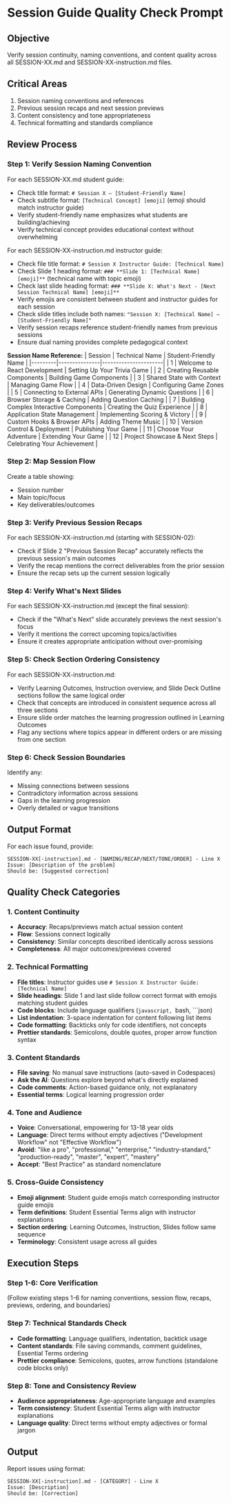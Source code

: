 # Session Guide Quality Check Prompt

## Objective
Verify session continuity, naming conventions, and content quality across all SESSION-XX.md and SESSION-XX-instruction.md files.

## Critical Areas
1. Session naming conventions and references
2. Previous session recaps and next session previews
3. Content consistency and tone appropriateness
4. Technical formatting and standards compliance

## Review Process

### Step 1: Verify Session Naming Convention
For each SESSION-XX.md student guide:
- Check title format: `# Session X — [Student-Friendly Name]`
- Check subtitle format: `[Technical Concept] [emoji]` (emoji should match instructor guide)
- Verify student-friendly name emphasizes what students are building/achieving
- Verify technical concept provides educational context without overwhelming

For each SESSION-XX-instruction.md instructor guide:
- Check file title format: `# Session X Instructor Guide: [Technical Name]`
- Check Slide 1 heading format: `### **Slide 1: [Technical Name] [emoji]**` (technical name with topic emoji)
- Check last slide heading format: `### **Slide X: What's Next - [Next Session Technical Name] [emoji]**`
- Verify emojis are consistent between student and instructor guides for each session
- Check slide titles include both names: `"Session X: [Technical Name] — [Student-Friendly Name]"`
- Verify session recaps reference student-friendly names from previous sessions
- Ensure dual naming provides complete pedagogical context

**Session Name Reference:**
| Session | Technical Name | Student-Friendly Name |
|---------|---------------|----------------------|
| 1 | Welcome to React Development | Setting Up Your Trivia Game |
| 2 | Creating Reusable Components | Building Game Components |
| 3 | Shared State with Context | Managing Game Flow |
| 4 | Data-Driven Design | Configuring Game Zones |
| 5 | Connecting to External APIs | Generating Dynamic Questions |
| 6 | Browser Storage & Caching | Adding Question Caching |
| 7 | Building Complex Interactive Components | Creating the Quiz Experience |
| 8 | Application State Management | Implementing Scoring & Victory |
| 9 | Custom Hooks & Browser APIs | Adding Theme Music |
| 10 | Version Control & Deployment | Publishing Your Game |
| 11 | Choose Your Adventure | Extending Your Game |
| 12 | Project Showcase & Next Steps | Celebrating Your Achievement |

### Step 2: Map Session Flow
Create a table showing:
- Session number
- Main topic/focus
- Key deliverables/outcomes

### Step 3: Verify Previous Session Recaps
For each SESSION-XX-instruction.md (starting with SESSION-02):
- Check if Slide 2 "Previous Session Recap" accurately reflects the previous session's main outcomes
- Verify the recap mentions the correct deliverables from the prior session
- Ensure the recap sets up the current session logically

### Step 4: Verify What's Next Slides
For each SESSION-XX-instruction.md (except the final session):
- Check if the "What's Next" slide accurately previews the next session's focus
- Verify it mentions the correct upcoming topics/activities
- Ensure it creates appropriate anticipation without over-promising

### Step 5: Check Section Ordering Consistency
For each SESSION-XX-instruction.md:
- Verify Learning Outcomes, Instruction overview, and Slide Deck Outline sections follow the same logical order
- Check that concepts are introduced in consistent sequence across all three sections
- Ensure slide order matches the learning progression outlined in Learning Outcomes
- Flag any sections where topics appear in different orders or are missing from one section

### Step 6: Check Session Boundaries
Identify any:
- Missing connections between sessions
- Contradictory information across sessions
- Gaps in the learning progression
- Overly detailed or vague transitions

## Output Format
For each issue found, provide:
```
SESSION-XX[-instruction].md - [NAMING/RECAP/NEXT/TONE/ORDER] - Line X
Issue: [Description of the problem]
Should be: [Suggested correction]
```

## Quality Check Categories

### 1. Content Continuity
- **Accuracy**: Recaps/previews match actual session content
- **Flow**: Sessions connect logically
- **Consistency**: Similar concepts described identically across sessions
- **Completeness**: All major outcomes/previews covered

### 2. Technical Formatting
- **File titles**: Instructor guides use `# Session X Instructor Guide: [Technical Name]`
- **Slide headings**: Slide 1 and last slide follow correct format with emojis matching student guides
- **Code blocks**: Include language qualifiers (```javascript, ```bash, ```json)
- **List indentation**: 3-space indentation for content following list items
- **Code formatting**: Backticks only for code identifiers, not concepts
- **Prettier standards**: Semicolons, double quotes, proper arrow function syntax

### 3. Content Standards
- **File saving**: No manual save instructions (auto-saved in Codespaces)
- **Ask the AI**: Questions explore beyond what's directly explained
- **Code comments**: Action-based guidance only, not explanatory
- **Essential terms**: Logical learning progression order

### 4. Tone and Audience
- **Voice**: Conversational, empowering for 13-18 year olds
- **Language**: Direct terms without empty adjectives ("Development Workflow" not "Effective Workflow")
- **Avoid**: "like a pro", "professional," "enterprise," "industry-standard," "production-ready", "master", "expert", "mastery"
- **Accept**: "Best Practice" as standard nomenclature

### 5. Cross-Guide Consistency
- **Emoji alignment**: Student guide emojis match corresponding instructor guide emojis
- **Term definitions**: Student Essential Terms align with instructor explanations
- **Section ordering**: Learning Outcomes, Instruction, Slides follow same sequence
- **Terminology**: Consistent usage across all guides

## Execution Steps

### Step 1-6: Core Verification
(Follow existing steps 1-6 for naming conventions, session flow, recaps, previews, ordering, and boundaries)

### Step 7: Technical Standards Check
- **Code formatting**: Language qualifiers, indentation, backtick usage
- **Content standards**: File saving commands, comment guidelines, Essential Terms ordering
- **Prettier compliance**: Semicolons, quotes, arrow functions (standalone code blocks only)

### Step 8: Tone and Consistency Review
- **Audience appropriateness**: Age-appropriate language and examples
- **Term consistency**: Student Essential Terms align with instructor explanations
- **Language quality**: Direct terms without empty adjectives or formal jargon

## Output
Report issues using format:
```
SESSION-XX[-instruction].md - [CATEGORY] - Line X
Issue: [Description]
Should be: [Correction]
```